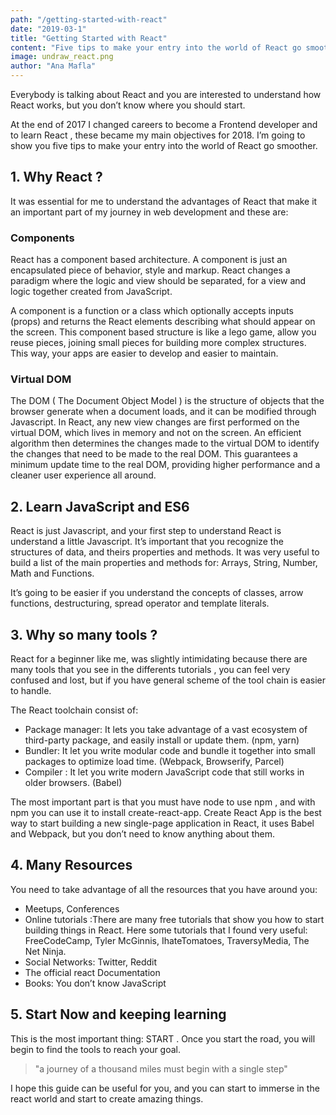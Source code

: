 ```yaml
---
path: "/getting-started-with-react"
date: "2019-03-1"
title: "Getting Started with React"
content: "Five tips to make your entry into the world of React go smoother."
image: undraw_react.png
author: "Ana Mafla"
---
```


Everybody is talking about React and you are interested to understand how React works, but you don’t know where you should start.

At the end of 2017 I changed careers to become a Frontend developer and to learn React , these became my main objectives for 2018. I’m going to show you five tips to make your entry into the world of React go smoother.

## 1. Why React ?

It was essential for me to understand the advantages of React that make it an important part of my journey in web development and these are:

### Components

React has a component based architecture. A component is just an encapsulated piece of behavior, style and markup. React changes a paradigm where the logic and view should be separated, for a view and logic together created from JavaScript.

A component is a function or a class which optionally accepts inputs (props) and returns the React elements describing what should appear on the screen.
This component based structure is like a lego game, allow you reuse pieces, joining small pieces for building more complex structures. This way, your apps are easier to develop and easier to maintain.

### Virtual DOM

The DOM ( The Document Object Model ) is the structure of objects that the browser generate when a document loads, and it can be modified through Javascript. In React, any new view changes are first performed on the virtual DOM, which lives in memory and not on the screen. An efficient algorithm then determines the changes made to the virtual DOM to identify the changes that need to be made to the real DOM. This guarantees a minimum update time to the real DOM, providing higher performance and a cleaner user experience all around.

## 2. Learn JavaScript and ES6

React is just Javascript, and your first step to understand React is understand a little Javascript. It’s important that you recognize the structures of data, and theirs properties and methods. It was very useful to build a list of the main properties and methods for: Arrays, String, Number, Math and Functions.

It’s going to be easier if you understand the concepts of classes, arrow functions, destructuring, spread operator and template literals.

## 3. Why so many tools ?

React for a beginner like me, was slightly intimidating because there are many tools that you see in the differents tutorials , you can feel very confused and lost, but if you have general scheme of the tool chain is easier to handle.

The React toolchain consist of:

- Package manager: It lets you take advantage of a vast ecosystem of third-party package, and easily install or update them. (npm, yarn)
- Bundler: It let you write modular code and bundle it together into small packages to optimize load time. (Webpack, Browserify, Parcel)
- Compiler : It let you write modern JavaScript code that still works in older browsers. (Babel)

The most important part is that you must have node to use npm , and with npm you can use it to install create-react-app. Create React App is the best way to start building a new single-page application in React, it uses Babel and Webpack, but you don’t need to know anything about them.

## 4. Many Resources

You need to take advantage of all the resources that you have around you:

- Meetups, Conferences
- Online tutorials :There are many free tutorials that show you how to start building things in React. Here some tutorials that I found very useful: FreeCodeCamp, Tyler McGinnis, IhateTomatoes, TraversyMedia, The Net Ninja.
- Social Networks: Twitter, Reddit
- The official react Documentation
- Books: You don’t know JavaScript

## 5. Start Now and keeping learning

This is the most important thing: START . Once you start the road, you will begin to find the tools to reach your goal.

> "a journey of a thousand miles must begin with a single step"

I hope this guide can be useful for you, and you can start to immerse in the react world and start to create amazing things.
